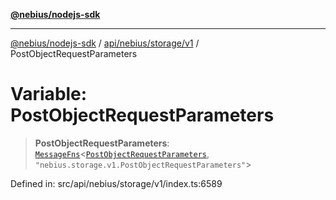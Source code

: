 [**@nebius/nodejs-sdk**](../../../../../README.md)

---

[@nebius/nodejs-sdk](../../../../../README.md) / [api/nebius/storage/v1](../README.md) / PostObjectRequestParameters

# Variable: PostObjectRequestParameters

> **PostObjectRequestParameters**: [`MessageFns`](../../../../../runtime/protos/core/interfaces/MessageFns.md)\<[`PostObjectRequestParameters`](../interfaces/PostObjectRequestParameters.md), `"nebius.storage.v1.PostObjectRequestParameters"`\>

Defined in: src/api/nebius/storage/v1/index.ts:6589
